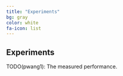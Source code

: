 ```yaml
---
title: "Experiments"
bg: gray
color: white
fa-icon: list
---
```


## Experiments

TODO(pwang1): The measured performance.
